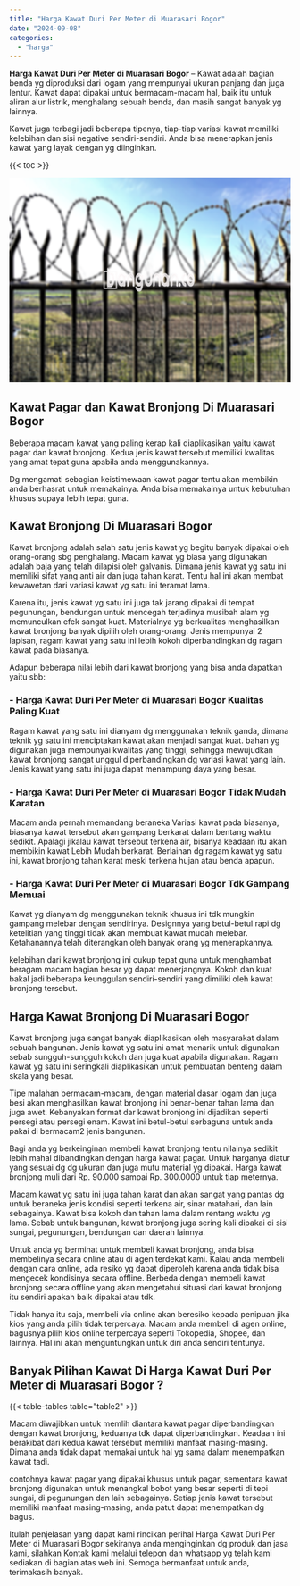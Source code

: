 ```yaml
---
title: "Harga Kawat Duri Per Meter di Muarasari Bogor"
date: "2024-09-08"
categories: 
  - "harga"
---
```


**Harga Kawat Duri Per Meter di Muarasari Bogor** – Kawat adalah bagian benda yg diproduksi dari logam yang mempunyai ukuran panjang dan juga lentur. Kawat dapat dipakai untuk bermacam-macam hal, baik itu untuk aliran alur listrik, menghalang sebuah benda, dan masih sangat banyak yg lainnya.

Kawat juga terbagi jadi beberapa tipenya, tiap-tiap variasi kawat memiliki kelebihan dan sisi negative sendiri-sendiri. Anda bisa menerapkan jenis kawat yang layak dengan yg diinginkan.

{{< toc >}}

![Harga Kawat Duri Per Meter di Muarasari Bogor](/images/jual-kawat-murah41.png)

## Kawat Pagar dan Kawat Bronjong Di Muarasari Bogor

Beberapa macam kawat yang paling kerap kali diaplikasikan yaitu kawat pagar dan kawat bronjong. Kedua jenis kawat tersebut memiliki kwalitas yang amat tepat guna apabila anda menggunakannya.

Dg mengamati sebagian keistimewaan kawat pagar tentu akan membikin anda berhasrat untuk memakainya. Anda bisa memakainya untuk kebutuhan khusus supaya lebih tepat guna.

## Kawat Bronjong Di Muarasari Bogor

Kawat bronjong adalah salah satu jenis kawat yg begitu banyak dipakai oleh orang-orang sbg penghalang. Macam kawat yg biasa yang digunakan adalah baja yang telah dilapisi oleh galvanis. Dimana jenis kawat yg satu ini memiliki sifat yang anti air dan juga tahan karat. Tentu hal ini akan membat kewawetan dari variasi kawat yg satu ini teramat lama.

Karena itu, jenis kawat yg satu ini juga tak jarang dipakai di tempat pegunungan, bendungan untuk mencegah terjadinya musibah alam yg memunculkan efek sangat kuat. Materialnya yg berkualitas menghasilkan kawat bronjong banyak dipilih oleh orang-orang. Jenis mempunyai 2 lapisan, ragam kawat yang satu ini lebih kokoh diperbandingkan dg ragam kawat pada biasanya.

Adapun beberapa nilai lebih dari kawat bronjong yang bisa anda dapatkan yaitu sbb:

### \- Harga Kawat Duri Per Meter di Muarasari Bogor Kualitas Paling Kuat

Ragam kawat yang satu ini dianyam dg menggunakan teknik ganda, dimana teknik yg satu ini menciptakan kawat akan menjadi sangat kuat. bahan yg digunakan juga mempunyai kwalitas yang tinggi, sehingga mewujudkan kawat bronjong sangat unggul diperbandingkan dg variasi kawat yang lain. Jenis kawat yang satu ini juga dapat menampung daya yang besar.

### \- Harga Kawat Duri Per Meter di Muarasari Bogor Tidak Mudah Karatan

Macam anda pernah memandang beraneka Variasi kawat pada biasanya, biasanya kawat tersebut akan gampang berkarat dalam bentang waktu sedikit. Apalagi jikalau kawat tersebut terkena air, bisanya keadaan itu akan membikin kawat Lebih Mudah berkarat. Berlainan dg ragam kawat yg satu ini, kawat bronjong tahan karat meski terkena hujan atau benda apapun.

### \- Harga Kawat Duri Per Meter di Muarasari Bogor Tdk Gampang Memuai

Kawat yg dianyam dg menggunakan teknik khusus ini tdk mungkin gampang melebar dengan sendirinya. Designnya yang betul-betul rapi dg ketelitian yang tinggi tidak akan membuat kawat mudah melebar. Ketahanannya telah diterangkan oleh banyak orang yg menerapkannya.

kelebihan dari kawat bronjong ini cukup tepat guna untuk menghambat beragam macam bagian besar yg dapat menerjangnya. Kokoh dan kuat bakal jadi beberapa keunggulan sendiri-sendiri yang dimiliki oleh kawat bronjong tersebut.

## Harga Kawat Bronjong Di Muarasari Bogor

Kawat bronjong juga sangat banyak diaplikasikan oleh masyarakat dalam sebuah bangunan. Jenis kawat yg satu ini amat menarik untuk digunakan sebab sungguh-sungguh kokoh dan juga kuat apabila digunakan. Ragam kawat yg satu ini seringkali diaplikasikan untuk pembuatan benteng dalam skala yang besar.

Tipe malahan bermacam-macam, dengan material dasar logam dan juga besi akan menghasilkan kawat bronjong ini benar-benar tahan lama dan juga awet. Kebanyakan format dar kawat bronjong ini dijadikan seperti persegi atau persegi enam. Kawat ini betul-betul serbaguna untuk anda pakai di bermacam2 jenis bangunan.

Bagi anda yg berkeinginan membeli kawat bronjong tentu nilainya sedikit lebih mahal dibandingkan dengan harga kawat pagar. Untuk harganya diatur yang sesuai dg dg ukuran dan juga mutu material yg dipakai. Harga kawat bronjong muli dari Rp. 90.000 sampai Rp. 300.0000 untuk tiap meternya.

Macam kawat yg satu ini juga tahan karat dan akan sangat yang pantas dg untuk beraneka jenis kondisi seperti terkena air, sinar matahari, dan lain sebagainya. Kawat bisa kokoh dan tahan lama dalam rentang waktu yg lama. Sebab untuk bangunan, kawat bronjong juga sering kali dipakai di sisi sungai, pegunungan, bendungan dan daerah lainnya.

Untuk anda yg berminat untuk membeli kawat bronjong, anda bisa membelinya secara online atau di agen terdekat kami. Kalau anda membeli dengan cara online, ada resiko yg dapat diperoleh karena anda tidak bisa mengecek kondisinya secara offline. Berbeda dengan membeli kawat bronjong secara offline yang akan mengetahui situasi dari kawat bronjong itu sendiri apakah baik dipakai atau tdk.

Tidak hanya itu saja, membeli via online akan beresiko kepada penipuan jika kios yang anda pilih tidak terpercaya. Macam anda membeli di agen online, bagusnya pilih kios online terpercaya seperti Tokopedia, Shopee, dan lainnya. Hal ini akan menguntungkan untuk diri anda sendiri tentunya.

## Banyak Pilihan Kawat Di Harga Kawat Duri Per Meter di Muarasari Bogor ?

{{< table-tables table="table2" >}}

Macam diwajibkan untuk memlih diantara kawat pagar diperbandingkan dengan kawat bronjong, keduanya tdk dapat diperbandingkan. Keadaan ini berakibat dari kedua kawat tersebut memiliki manfaat masing-masing. Dimana anda tidak dapat memakai untuk hal yg sama dalam menempatkan kawat tadi.

contohnya kawat pagar yang dipakai khusus untuk pagar, sementara kawat bronjong digunakan untuk menangkal bobot yang besar seperti di tepi sungai, di pegunungan dan lain sebagainya. Setiap jenis kawat tersebut memiliki manfaat masing-masing, anda patut dapat menempatkan dg bagus.

Itulah penjelasan yang dapat kami rincikan perihal Harga Kawat Duri Per Meter di Muarasari Bogor sekiranya anda menginginkan dg produk dan jasa kami, silahkan Kontak kami melalui telepon dan whatsapp yg telah kami sediakan di bagian atas web ini. Semoga bermanfaat untuk anda, terimakasih banyak.
